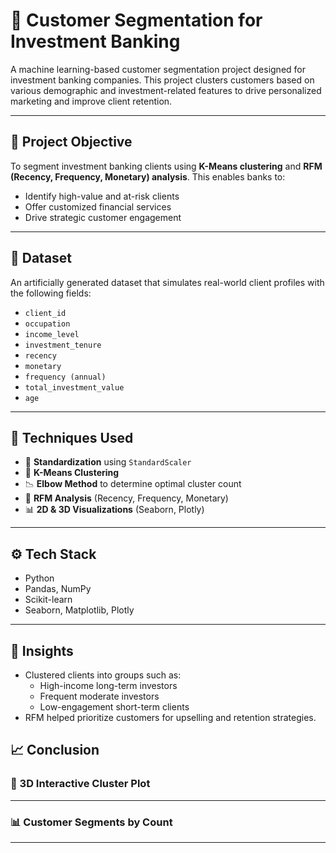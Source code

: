 # 🧠 Customer Segmentation for Investment Banking

A machine learning-based customer segmentation project designed for investment banking companies. This project clusters customers based on various demographic and investment-related features to drive personalized marketing and improve client retention.

---

## 📌 Project Objective

To segment investment banking clients using **K-Means clustering** and **RFM (Recency, Frequency, Monetary) analysis**. This enables banks to:

- Identify high-value and at-risk clients
- Offer customized financial services
- Drive strategic customer engagement

---

## 🧾 Dataset

An artificially generated dataset that simulates real-world client profiles with the following fields:

- `client_id`
- `occupation`
- `income_level`
- `investment_tenure`
- `recency`
- `monetary`
- `frequency (annual)`
- `total_investment_value`
- `age`

---

## 🧪 Techniques Used

- 📌 **Standardization** using `StandardScaler`
- 🤖 **K-Means Clustering**
- 📉 **Elbow Method** to determine optimal cluster count
- 🧮 **RFM Analysis** (Recency, Frequency, Monetary)
- 📊 **2D & 3D Visualizations** (Seaborn, Plotly)

---

## ⚙️ Tech Stack

- Python
- Pandas, NumPy
- Scikit-learn
- Seaborn, Matplotlib, Plotly

---


## 📍 Insights

- Clustered clients into groups such as:
  - High-income long-term investors
  - Frequent moderate investors
  - Low-engagement short-term clients
- RFM helped prioritize customers for upselling and retention strategies.


## 📈 Conclusion
### 🔷 3D Interactive Cluster Plot


---

### 📊 Customer Segments by Count


---